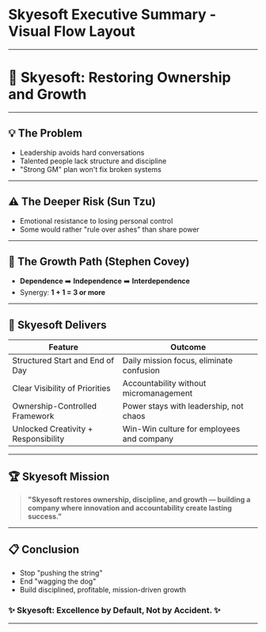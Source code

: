 # Skyesoft Executive Summary - Visual Flow Layout

---

# 🌟 **Skyesoft: Restoring Ownership and Growth**

---

## 💡 The Problem
- Leadership avoids hard conversations
- Talented people lack structure and discipline
- "Strong GM" plan won't fix broken systems

---

## ⚠️ The Deeper Risk (Sun Tzu)
- Emotional resistance to losing personal control
- Some would rather "rule over ashes" than share power

---

## 🔄 The Growth Path (Stephen Covey)
- **Dependence** ➡️ **Independence** ➡️ **Interdependence**
- Synergy: **1 + 1 = 3 or more**

---

## 🏢 Skyesoft Delivers
| Feature                          | Outcome                                      |
|----------------------------------|----------------------------------------------|
| Structured Start and End of Day  | Daily mission focus, eliminate confusion     |
| Clear Visibility of Priorities   | Accountability without micromanagement       |
| Ownership-Controlled Framework   | Power stays with leadership, not chaos       |
| Unlocked Creativity + Responsibility | Win-Win culture for employees and company |

---

## 🏆 Skyesoft Mission
> **"Skyesoft restores ownership, discipline, and growth — building a company where innovation and accountability create lasting success."**

---

## 📋 Conclusion
- Stop "pushing the string"
- End "wagging the dog"
- Build disciplined, profitable, mission-driven growth

### ✨ **Skyesoft: Excellence by Default, Not by Accident.** ✨

---

